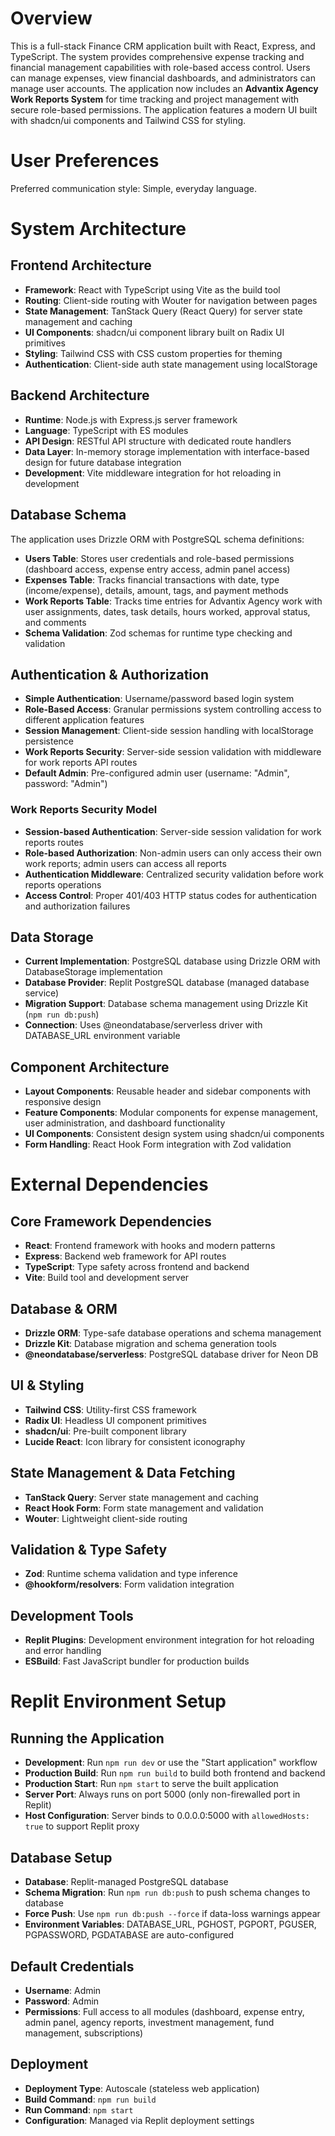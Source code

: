 # Overview

This is a full-stack Finance CRM application built with React, Express, and TypeScript. The system provides comprehensive expense tracking and financial management capabilities with role-based access control. Users can manage expenses, view financial dashboards, and administrators can manage user accounts. The application now includes an **Advantix Agency Work Reports System** for time tracking and project management with secure role-based permissions. The application features a modern UI built with shadcn/ui components and Tailwind CSS for styling.

# User Preferences

Preferred communication style: Simple, everyday language.

# System Architecture

## Frontend Architecture
- **Framework**: React with TypeScript using Vite as the build tool
- **Routing**: Client-side routing with Wouter for navigation between pages
- **State Management**: TanStack Query (React Query) for server state management and caching
- **UI Components**: shadcn/ui component library built on Radix UI primitives
- **Styling**: Tailwind CSS with CSS custom properties for theming
- **Authentication**: Client-side auth state management using localStorage

## Backend Architecture
- **Runtime**: Node.js with Express.js server framework
- **Language**: TypeScript with ES modules
- **API Design**: RESTful API structure with dedicated route handlers
- **Data Layer**: In-memory storage implementation with interface-based design for future database integration
- **Development**: Vite middleware integration for hot reloading in development

## Database Schema
The application uses Drizzle ORM with PostgreSQL schema definitions:

- **Users Table**: Stores user credentials and role-based permissions (dashboard access, expense entry access, admin panel access)
- **Expenses Table**: Tracks financial transactions with date, type (income/expense), details, amount, tags, and payment methods
- **Work Reports Table**: Tracks time entries for Advantix Agency work with user assignments, dates, task details, hours worked, approval status, and comments
- **Schema Validation**: Zod schemas for runtime type checking and validation

## Authentication & Authorization
- **Simple Authentication**: Username/password based login system
- **Role-Based Access**: Granular permissions system controlling access to different application features
- **Session Management**: Client-side session handling with localStorage persistence
- **Work Reports Security**: Server-side session validation with middleware for work reports API routes
- **Default Admin**: Pre-configured admin user (username: "Admin", password: "Admin")

### Work Reports Security Model
- **Session-based Authentication**: Server-side session validation for work reports routes
- **Role-based Authorization**: Non-admin users can only access their own work reports; admin users can access all reports
- **Authentication Middleware**: Centralized security validation before work reports operations
- **Access Control**: Proper 401/403 HTTP status codes for authentication and authorization failures

## Data Storage
- **Current Implementation**: PostgreSQL database using Drizzle ORM with DatabaseStorage implementation
- **Database Provider**: Replit PostgreSQL database (managed database service)
- **Migration Support**: Database schema management using Drizzle Kit (`npm run db:push`)
- **Connection**: Uses @neondatabase/serverless driver with DATABASE_URL environment variable

## Component Architecture
- **Layout Components**: Reusable header and sidebar components with responsive design
- **Feature Components**: Modular components for expense management, user administration, and dashboard functionality
- **UI Components**: Consistent design system using shadcn/ui components
- **Form Handling**: React Hook Form integration with Zod validation

# External Dependencies

## Core Framework Dependencies
- **React**: Frontend framework with hooks and modern patterns
- **Express**: Backend web framework for API routes
- **TypeScript**: Type safety across frontend and backend
- **Vite**: Build tool and development server

## Database & ORM
- **Drizzle ORM**: Type-safe database operations and schema management
- **Drizzle Kit**: Database migration and schema generation tools
- **@neondatabase/serverless**: PostgreSQL database driver for Neon DB

## UI & Styling
- **Tailwind CSS**: Utility-first CSS framework
- **Radix UI**: Headless UI component primitives
- **shadcn/ui**: Pre-built component library
- **Lucide React**: Icon library for consistent iconography

## State Management & Data Fetching
- **TanStack Query**: Server state management and caching
- **React Hook Form**: Form state management and validation
- **Wouter**: Lightweight client-side routing

## Validation & Type Safety
- **Zod**: Runtime schema validation and type inference
- **@hookform/resolvers**: Form validation integration

## Development Tools
- **Replit Plugins**: Development environment integration for hot reloading and error handling
- **ESBuild**: Fast JavaScript bundler for production builds

# Replit Environment Setup

## Running the Application
- **Development**: Run `npm run dev` or use the "Start application" workflow
- **Production Build**: Run `npm run build` to build both frontend and backend
- **Production Start**: Run `npm start` to serve the built application
- **Server Port**: Always runs on port 5000 (only non-firewalled port in Replit)
- **Host Configuration**: Server binds to 0.0.0.0:5000 with `allowedHosts: true` to support Replit proxy

## Database Setup
- **Database**: Replit-managed PostgreSQL database
- **Schema Migration**: Run `npm run db:push` to push schema changes to database
- **Force Push**: Use `npm run db:push --force` if data-loss warnings appear
- **Environment Variables**: DATABASE_URL, PGHOST, PGPORT, PGUSER, PGPASSWORD, PGDATABASE are auto-configured

## Default Credentials
- **Username**: Admin
- **Password**: Admin
- **Permissions**: Full access to all modules (dashboard, expense entry, admin panel, agency reports, investment management, fund management, subscriptions)

## Deployment
- **Deployment Type**: Autoscale (stateless web application)
- **Build Command**: `npm run build`
- **Run Command**: `npm start`
- **Configuration**: Managed via Replit deployment settings